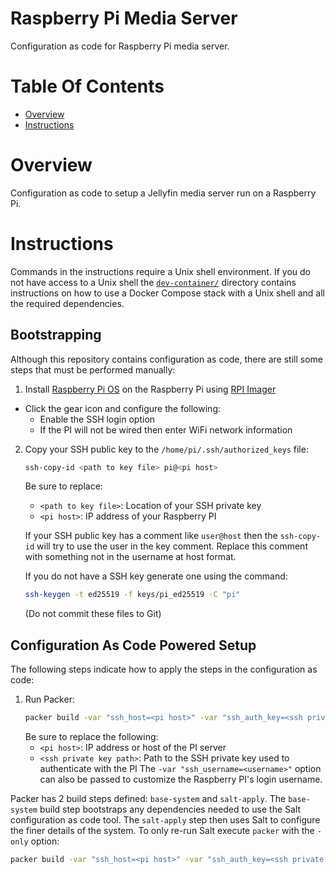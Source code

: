 # Raspberry Pi Media Server
Configuration as code for Raspberry Pi media server.

# Table Of Contents
- [Overview](#overview)
- [Instructions](#instructions)

# Overview
Configuration as code to setup a Jellyfin media server run on a Raspberry Pi.

# Instructions
Commands in the instructions require a Unix shell environment. If you do not have access to a Unix shell the [`dev-container/`](./dev-container/) directory contains instructions on how to use a Docker Compose stack with a Unix shell and all the required dependencies. 

## Bootstrapping
Although this repository contains configuration as code, there are still some steps that must be performed manually:

1. Install [Raspberry Pi OS](https://www.raspberrypi.com/software/operating-systems/#raspberry-pi-os-64-bit) on the Raspberry Pi using [RPI Imager](https://www.raspberrypi.com/software/)
  - Click the gear icon and configure the following:
    - Enable the SSH login option
    - If the PI will not be wired then enter WiFi network information
2. Copy your SSH public key to the `/home/pi/.ssh/authorized_keys` file:
   ```bash
   ssh-copy-id <path to key file> pi@<pi host>
   ```
   Be sure to replace:
     - `<path to key file>`: Location of your SSH private key
     - `<pi host>`: IP address of your Raspberry PI  
   
   If your SSH public key has a comment like `user@host` then the `ssh-copy-id` will try to use the user in the key comment. Replace this comment with something not in the username at host format.  
   
   If you do not have a SSH key generate one using the command:
   ```bash
   ssh-keygen -t ed25519 -f keys/pi_ed25519 -C "pi"
   ```
   (Do not commit these files to Git)

## Configuration As Code Powered Setup
The following steps indicate how to apply the steps in the configuration as code:

1. Run Packer:
   ```bash
   packer build -var "ssh_host=<pi host>" -var "ssh_auth_key=<ssh private key path>" ./packer
   ```
   Be sure to replace the following:
     - `<pi host>`: IP address or host of the PI server
     - `<ssh private key path>`: Path to the SSH private key used to authenticate with the PI
   The `-var "ssh_username=<username>"` option can also be passed to customize the Raspberry PI's login username.

Packer has 2 build steps defined: `base-system` and `salt-apply`. The `base-system` build step bootstraps any dependencies needed to use the Salt configuration as code tool. The `salt-apply` step then uses Salt to configure the finer details of the system. To only re-run Salt execute `packer` with the `-only` option:

```bash
packer build -var "ssh_host=<pi host>" -var "ssh_auth_key=<ssh private key path>" -only=salt-apply.null.server ./packer
```